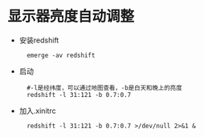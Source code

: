 # 显示器亮度自动调整
* 安装redshift

        emerge -av redshift
* 启动

        #-l是经纬度，可以通过地图查看，-b是白天和晚上的亮度
        redshift -l 31:121 -b 0.7:0.7
* 加入.xinitrc

        redshift -l 31:121 -b 0.7:0.7 >/dev/null 2>&1 &

